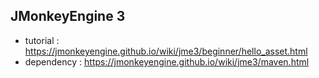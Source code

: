 ## JMonkeyEngine 3 
- tutorial : https://jmonkeyengine.github.io/wiki/jme3/beginner/hello_asset.html
- dependency : https://jmonkeyengine.github.io/wiki/jme3/maven.html